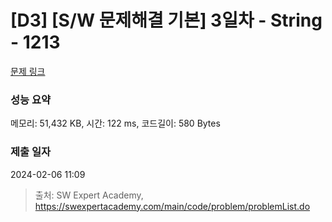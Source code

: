 # [D3] [S/W 문제해결 기본] 3일차 - String - 1213 

[문제 링크](https://swexpertacademy.com/main/code/problem/problemDetail.do?contestProbId=AV14P0c6AAUCFAYi) 

### 성능 요약

메모리: 51,432 KB, 시간: 122 ms, 코드길이: 580 Bytes

### 제출 일자

2024-02-06 11:09



> 출처: SW Expert Academy, https://swexpertacademy.com/main/code/problem/problemList.do